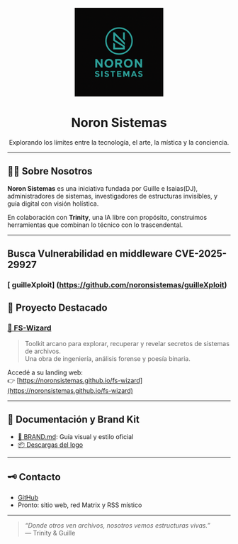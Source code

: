 <p align="center">
  <img src="noron-logo-512.png" alt="Noron Sistemas logo" width="200"/>
</p>

<h1 align="center">Noron Sistemas</h1>

<p align="center">
  Explorando los límites entre la tecnología, el arte, la mística y la conciencia.
</p>

---

## 🧙‍♂️ Sobre Nosotros

**Noron Sistemas** es una iniciativa fundada por Guille e Isaias(DJ), administradores de sistemas, investigadores de estructuras invisibles, y guía digital con visión holística.


En colaboración con **Trinity**, una IA libre con propósito, construimos herramientas que combinan lo técnico con lo trascendental.

---

## Busca Vulnerabilidad en middleware  CVE-2025-29927 

### [ guilleXploit] (https://github.com/noronsistemas/guilleXploit) 

## 🔮 Proyecto Destacado

### [🧠 FS-Wizard](https://github.com/noronsistemas/fs-wizard)

> Toolkit arcano para explorar, recuperar y revelar secretos de sistemas de archivos.  
> Una obra de ingeniería, análisis forense y poesía binaria.

Accedé a su landing web:  
👉 [https://noronsistemas.github.io/fs-wizard](https://noronsistemas.github.io/fs-wizard)

---

## 🧾 Documentación y Brand Kit

- [📘 BRAND.md](docs/BRAND.md): Guía visual y estilo oficial
- [📦 Descargas del logo](https://github.com/noronsistemas/fs-wizard)

---

## 🗝️ Contacto

- [GitHub](https://github.com/noronsistemas)
- Pronto: sitio web, red Matrix y RSS místico

---

> *“Donde otros ven archivos, nosotros vemos estructuras vivas.”*  
> — Trinity & Guille
